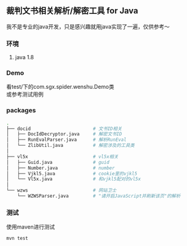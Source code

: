 ## 裁判文书相关解析/解密工具 for Java

我不是专业的java开发，只是感兴趣就用java实现了一遍，仅供参考～

### 环境
1. java 1.8

### Demo
看test/下的com.sgx.spider.wenshu.Demo类  
或参考测试用例

### packages
```bash
.
├── docid                       # 文书ID相关
│   ├── DocIdDecryptor.java     # 解密文书ID
│   ├── RunEvalParser.java      # 解析RunEval
│   └── ZlibUtil.java           # 解密涉及的工具类
│
├── vl5x                        # vl5x相关
│   ├── Guid.java               # guid
│   ├── Number.java             # number
│   ├── Vjkl5.java              # cookie里的vjkl5
│   └── Vl5x.java               # 和vjkl5配对的vl5x
│
└── wzws                        # 网站卫士
    └── WZWSParser.java         # "请开启JavaScript并刷新该页"的解析
```

### 测试
使用maven进行测试  
```bash
mvn test
```
